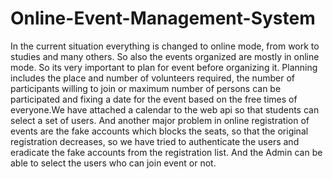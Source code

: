 # Online-Event-Management-System
In the current situation everything is changed to online mode, from work to studies and many
others. So also the events organized are mostly in online mode. So its very important to plan
for event before organizing it. Planning includes the place and number of volunteers required,
the number of participants willing to join or maximum number of persons can be participated
and fixing a date for the event based on the free times of everyone.We have attached a calendar
to the web api so that students can select a set of users. And another major problem in online
registration of events are the fake accounts which blocks the seats, so that the original
registration decreases, so we have tried to authenticate the users and eradicate the fake accounts
from the registration list. And the Admin can be able to select the users who can join event or
not.

